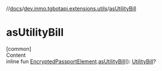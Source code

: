 //[docs](../../index.md)/[dev.inmo.tgbotapi.extensions.utils](index.md)/[asUtilityBill](as-utility-bill.md)



# asUtilityBill  
[common]  
Content  
inline fun [EncryptedPassportElement](../dev.inmo.tgbotapi.types.passport.encrypted.abstracts/-encrypted-passport-element/index.md).[asUtilityBill](as-utility-bill.md)(): [UtilityBill](../dev.inmo.tgbotapi.types.passport.encrypted/-utility-bill/index.md)?  




